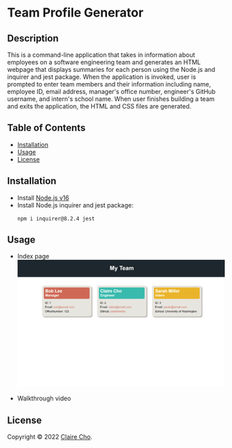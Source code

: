 <!-- omit in toc -->
# Team Profile Generator

<!-- omit in toc -->
## Description

This is a command-line application that takes in information about employees on a software engineering team and generates an HTML webpage that displays summaries for each person using the Node.js and inquirer and jest package. When the application is invoked, user is prompted to enter team members and their information including name, employee ID, email address, manager's office number, engineer's GitHub username, and intern's school name. When user finishes building a team and exits the application, the HTML and CSS files are generated.

<!-- omit in toc -->
## Table of Contents
- [Installation](#installation)
- [Usage](#usage)
- [License](#license)

## Installation
- Install [Node.js v16](https://nodejs.org/en/blog/release/v16.16.0/)
- Install Node.js inquirer and jest package:
  ```
  npm i inquirer@8.2.4 jest
  ```

## Usage
- Index page
![generated HTML file](assets/images/screenshot_index.png)

- Walkthrough video

## License
Copyright © 2022 [Claire Cho](https://github.com/clairehwcho).
